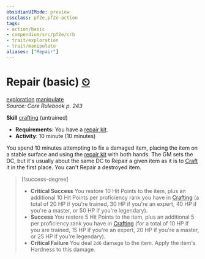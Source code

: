 ```yaml
---
obsidianUIMode: preview
cssclass: pf2e,pf2e-action
tags:
- action/basic
- compendium/src/pf2e/crb
- trait/exploration
- trait/manipulate
aliases: ["Repair"]
---
```

# Repair (basic) [⏲](/rules/core-rulebook/chapter-9-playing-the-game.md#Actions "Duration or Frequency")
[exploration](/rules/traits/exploration.md)  [manipulate](/rules/traits/manipulate.md)  
*Source: Core Rulebook p. 243*  

**Skill** [crafting](/compendium/skills.md#Crafting) (untrained)
- **Requirements**: You have a [repair kit](/compendium/equipment/items/repair-kit.md).
- **Activity**: 10 minute (10 minutes)

You spend 10 minutes attempting to fix a damaged item, placing the item on a stable surface and using the [repair kit](/compendium/equipment/items/repair-kit.md) with both hands. The GM sets the DC, but it's usually about the same DC to Repair a given item as it is to [Craft](/compendium/skills.md#Craft) it in the first place. You can't Repair a destroyed item.

> [!success-degree] 
> - **Critical Success** You restore 10 Hit Points to the item, plus an additional 10 Hit Points per proficiency rank you have in [Crafting](/compendium/skills.md#Crafting) (a total of 20 HP if you're trained, 30 HP if you're an expert, 40 HP if you're a master, or 50 HP if you're legendary).
> - **Success** You restore 5 Hit Points to the item, plus an additional 5 per proficiency rank you have in [Crafting](/compendium/skills.md#Crafting) (for a total of 10 HP if you are trained, 15 HP if you're an expert, 20 HP if you're a master, or 25 HP if you're legendary).
> - **Critical Failure** You deal `2d6` damage to the item. Apply the item's Hardness to this damage.